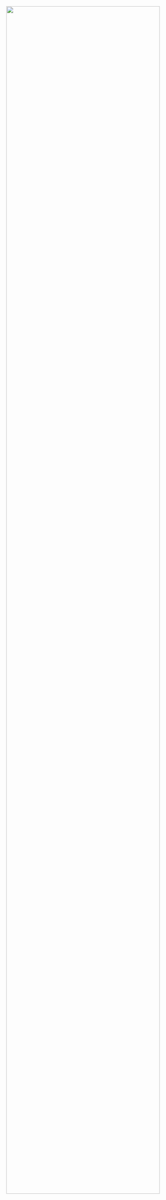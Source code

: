 <br />
<br />
<p align="middle">
  <img src="https://user-images.githubusercontent.com/80776262/169536022-e71f9b7c-e608-4da1-913a-822c761ca477.png" width="90%" />
</p>
